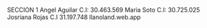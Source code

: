 SECCION 1
Angel Aguilar C.I: 30.463.569
Maria Soto    C.I: 30.725.025
Josriana Rojas C.I 31.197.748
llanoland.web.app

